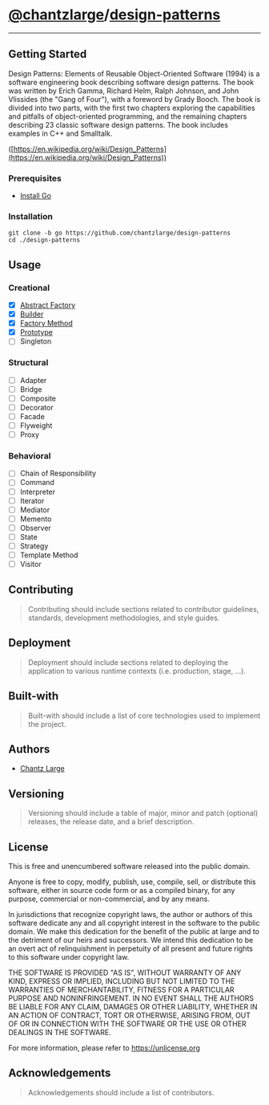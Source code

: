 [//]: # (https://gist.github.com/chantzlarge/0241e2a11a4cc49b628332b3520c08af)
# [@chantzlarge](https://github.com/chantzlarge)/[design-patterns](https://github.com/chantzlarge/design-patterns/tree/go)

---

## Getting Started

Design Patterns: Elements of Reusable Object-Oriented Software (1994) is a software engineering book describing software design patterns. The book was written by Erich Gamma, Richard Helm, Ralph Johnson, and John Vlissides (the "Gang of Four"), with a foreword by Grady Booch. The book is divided into two parts, with the first two chapters exploring the capabilities and pitfalls of object-oriented programming, and the remaining chapters describing 23 classic software design patterns. The book includes examples in C++ and Smalltalk.
 
([https://en.wikipedia.org/wiki/Design_Patterns](https://en.wikipedia.org/wiki/Design_Patterns))

### Prerequisites

- [Install Go](https://golang.org/doc/install)

### Installation

```
git clone -b go https://github.com/chantzlarge/design-patterns
cd ./design-patterns
```

## Usage

### Creational

- [x] [Abstract Factory](https://github.com/chantzlarge/design-patterns/tree/go/abstractfactory)
- [x] [Builder](https://github.com/chantzlarge/design-patterns/tree/go/builder)
- [x] [Factory Method](https://github.com/chantzlarge/design-patterns/tree/go/factorymethod) 
- [x] [Prototype](https://github.com/chantzlarge/design-patterns/tree/go/prototype)
- [ ] Singleton

### Structural

- [ ] Adapter
- [ ] Bridge
- [ ] Composite
- [ ] Decorator
- [ ] Facade
- [ ] Flyweight
- [ ] Proxy

### Behavioral

- [ ] Chain of Responsibility
- [ ] Command
- [ ] Interpreter
- [ ] Iterator
- [ ] Mediator
- [ ] Memento
- [ ] Observer
- [ ] State
- [ ] Strategy
- [ ] Template Method
- [ ] Visitor

## Contributing

> Contributing should include sections related to contributor guidelines, standards, development methodologies, and style guides.

## Deployment

> Deployment should include sections related to deploying the application to various runtime contexts (i.e. production, stage, …).

## Built-with

> Built-with should include a list of core technologies used to implement the project.

## Authors

- [Chantz Large](github.com/chantzlarge)

## Versioning

> Versioning should include a table of major, minor and patch (optional) releases, the release date, and a brief description.

## License

This is free and unencumbered software released into the public domain.

Anyone is free to copy, modify, publish, use, compile, sell, or
distribute this software, either in source code form or as a compiled
binary, for any purpose, commercial or non-commercial, and by any
means.

In jurisdictions that recognize copyright laws, the author or authors
of this software dedicate any and all copyright interest in the
software to the public domain. We make this dedication for the benefit
of the public at large and to the detriment of our heirs and
successors. We intend this dedication to be an overt act of
relinquishment in perpetuity of all present and future rights to this
software under copyright law.

THE SOFTWARE IS PROVIDED "AS IS", WITHOUT WARRANTY OF ANY KIND,
EXPRESS OR IMPLIED, INCLUDING BUT NOT LIMITED TO THE WARRANTIES OF
MERCHANTABILITY, FITNESS FOR A PARTICULAR PURPOSE AND NONINFRINGEMENT.
IN NO EVENT SHALL THE AUTHORS BE LIABLE FOR ANY CLAIM, DAMAGES OR
OTHER LIABILITY, WHETHER IN AN ACTION OF CONTRACT, TORT OR OTHERWISE,
ARISING FROM, OUT OF OR IN CONNECTION WITH THE SOFTWARE OR THE USE OR
OTHER DEALINGS IN THE SOFTWARE.

For more information, please refer to <https://unlicense.org>

## Acknowledgements

> Acknowledgements should include a list of contributors.